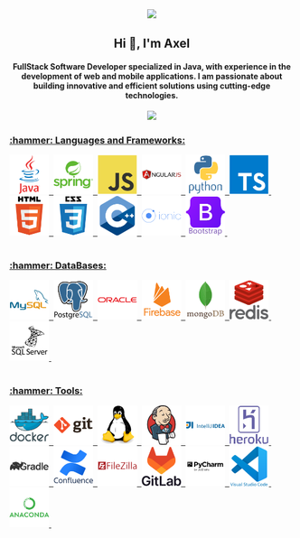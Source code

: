 

<div id="header" align="center">
  <img src="https://media.giphy.com/media/v1.Y2lkPTc5MGI3NjExZTg3YTcyMjMzNzk3ZGViZjNmZDg3N2ZlZjk3ZWQ2MzJjNWM0MjYwMyZlcD12MV9pbnRlcm5hbF9naWZzX2dpZklkJmN0PWc/10zxDv7Hv5RF9C/giphy.gif" width="200"/>
  <h2 align="center">Hi 👋, I'm Axel</h2>
  <h4 align="center">FullStack Software Developer specialized in Java, with experience in the development of web and mobile applications. I am passionate about building innovative and efficient solutions using cutting-edge technologies.</h4>
  <div id="badges" align="center">
    <a href="https://www.linkedin.com/in/axel-cespedes-53ab081b5/" target="_blank">
      <img src="https://img.shields.io/badge/LinkedIn-0A66C2?logo=linkedin&style=for-the-badge"/>
   </div>
   <div align="left">
     <h3>:hammer: Languages and Frameworks:</h3>
     <div>
       <img src="https://github.com/devicons/devicon/blob/master/icons/java/java-original-wordmark.svg" title="JAVA" alt="JAVA" width="70" height="70"/>&nbsp;
       <img src="https://github.com/devicons/devicon/blob/master/icons/spring/spring-original-wordmark.svg" title="SPRING" alt="SPRING" width="70" height="70"/>&nbsp;
       <img src="https://github.com/devicons/devicon/blob/master/icons/javascript/javascript-original.svg" title="JAVASCRIPT" alt="JAVASCRIPT" width="70" height="70"/>&nbsp;
       <img src="https://github.com/devicons/devicon/blob/master/icons/angularjs/angularjs-original-wordmark.svg" title="" alt="" width="70" height="70"/>&nbsp;
       <img src="https://github.com/devicons/devicon/blob/master/icons/python/python-original-wordmark.svg" title="PYTHON" alt="PYTHON" width="70" height="70"/>&nbsp;
       <img src="https://github.com/devicons/devicon/blob/master/icons/typescript/typescript-original.svg" title="TYPESCRIPT" alt="TYPESCRIPT" width="70" height="70"/>&nbsp;
       <img src="https://github.com/devicons/devicon/blob/master/icons/html5/html5-original-wordmark.svg" title="HTML5" alt="HTML5" width="70" height="70"/>&nbsp;
       <img src="https://github.com/devicons/devicon/blob/master/icons/css3/css3-original-wordmark.svg" title="CSS3" alt="CSS3" width="70" height="70"/>&nbsp;
       <img src="https://github.com/devicons/devicon/blob/master/icons/cplusplus/cplusplus-original.svg" title="C++" alt="C++" width="70" height="70"/>&nbsp;
       <img src="https://github.com/devicons/devicon/blob/master/icons/ionic/ionic-original-wordmark.svg" title="IONIC" alt="IONIC" width="70" height="70"/>&nbsp;
       <img src="https://github.com/devicons/devicon/blob/master/icons/bootstrap/bootstrap-original-wordmark.svg" title="BOOTSTRAP" alt="BOOTSTRAP" width="70" height="70"/>&nbsp;
     </div>
     <br>
     <h3>:hammer: DataBases:</h3>
     <div>
       <img src="https://github.com/devicons/devicon/blob/master/icons/mysql/mysql-original-wordmark.svg" title="MYSQL" alt="MYSQL" width="70" height="70"/>&nbsp;
       <img src="https://github.com/devicons/devicon/blob/master/icons/postgresql/postgresql-original-wordmark.svg" title="POSTGRESQL" alt="POSTGRESQL" width="70" height="70"/>&nbsp;
       <img src="https://github.com/devicons/devicon/blob/master/icons/oracle/oracle-original.svg" title="ORACLE" alt="ORACLE" width="70" height="70"/>&nbsp;
       <img src="https://github.com/devicons/devicon/blob/master/icons/firebase/firebase-plain-wordmark.svg" title="FIREBASE" alt="FIREBASE" width="70" height="70"/>&nbsp;
       <img src="https://github.com/devicons/devicon/blob/master/icons/mongodb/mongodb-original-wordmark.svg" title="MONGODB" alt="MONGODB" width="70" height="70"/>&nbsp;
       <img src="https://github.com/devicons/devicon/blob/master/icons/redis/redis-original-wordmark.svg" title="REDIS" alt="REDIS" width="70" height="70"/>&nbsp;
       <img src="https://github.com/devicons/devicon/blob/master/icons/microsoftsqlserver/microsoftsqlserver-plain-wordmark.svg" title="SQLSERVER" alt="SQLSERVER" width="70" height="70"/>&nbsp;
     </div>
     <br>
     <h3>:hammer: Tools:</h3>
     <div>
       <img src="https://github.com/devicons/devicon/blob/master/icons/docker/docker-original-wordmark.svg" title="DOCKER" alt="DOCKER" width="70" height="70"/>&nbsp;
       <img src="https://github.com/devicons/devicon/blob/master/icons/git/git-original-wordmark.svg" title="GIT" alt="GIT" width="70" height="70"/>&nbsp;
       <img src="https://github.com/devicons/devicon/blob/master/icons/linux/linux-original.svg" title="LINUX" alt="LINUX" width="70" height="70"/>&nbsp;
       <img src="https://github.com/devicons/devicon/blob/master/icons/jenkins/jenkins-original.svg" title="JENKINS" alt="JENKINS" width="70" height="70"/>&nbsp;
       <img src="https://github.com/devicons/devicon/blob/master/icons/intellij/intellij-original-wordmark.svg" title="INTELLIJ" alt="INTELLIJ" width="70" height="70"/>&nbsp;
       <img src="https://github.com/devicons/devicon/blob/master/icons/heroku/heroku-original-wordmark.svg" title="HEROKU" alt="HEROKU" width="70" height="70"/>&nbsp;
       <img src="https://github.com/devicons/devicon/blob/master/icons/gradle/gradle-plain-wordmark.svg" title="GRADLE" alt="GRADLE" width="70" height="70"/>&nbsp;
       <img src="https://github.com/devicons/devicon/blob/master/icons/confluence/confluence-original-wordmark.svg" title="CONFLUENCE" alt="CONFLUENCE" width="70" height="70"/>&nbsp;
       <img src="https://github.com/devicons/devicon/blob/master/icons/filezilla/filezilla-plain-wordmark.svg" title="FILEZILLA" alt="FILEZILLA" width="70" height="70"/>&nbsp;
       <img src="https://github.com/devicons/devicon/blob/master/icons/gitlab/gitlab-original-wordmark.svg" title="GITLAB" alt="GITLAB" width="70" height="70"/>&nbsp;
       <img src="https://github.com/devicons/devicon/blob/master/icons/pycharm/pycharm-original-wordmark.svg" title="PYCHARM" alt="PYCHARM" width="70" height="70"/>&nbsp;
       <img src="https://github.com/devicons/devicon/blob/master/icons/vscode/vscode-original-wordmark.svg" title="VSCODE" alt="VSCODE" width="70" height="70"/>&nbsp;
       <img src="https://github.com/devicons/devicon/blob/master/icons/anaconda/anaconda-original-wordmark.svg" title="ANACONDA" alt="ANACONDA" width="70" height="70"/>&nbsp;
     </div>
   </div>
    
</div>
